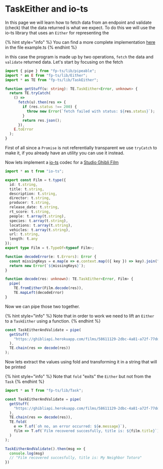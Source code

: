 # TaskEither and io-ts

In this page we will learn how to fetch data from an endpoint and validate \(check\) that the data returned is what we expect. To do this we will use the io-ts library that uses an `Either` for representing the 

{% hint style="info" %}
You can find a more complete implementation [here ](https://codesandbox.io/s/taskeither-io-ts-8rltm?module=%2Fsrc%2Fexample.ts)in the file example.ts
{% endhint %}

in this case the program is made up by two operations, `fetch` the data and `validate` returned data. Let's start by focusing on the fetch

```typescript
import { pipe } from "fp-ts/lib/pipeable";
import * as E from "fp-ts/lib/Either";
import * as TE from "fp-ts/lib/TaskEither";

function getStuff(u: string): TE.TaskEither<Error, unknown> {
  return TE.tryCatch(
    () =>
      fetch(u).then(res => {
        if (res.status !== 200) {
          throw new Error(`fetch failed with status: ${res.status}`);
        }
        return res.json();
      }),
    E.toError
  );
}
```

First of all since a `Promise` is not referentially transparent we use `tryCatch` to make it, if you already have an utility you can use it instead.

Now lets implement a [io-ts](https://github.com/gcanti/io-ts) codec for a [Studio Ghibli Film ](https://ghibliapi.herokuapp.com/#tag/Films)

```typescript
import * as t from "io-ts";

export const Film = t.type({
  id: t.string,
  title: t.string,
  description: t.string,
  director: t.string,
  producer: t.string,
  release_date: t.string,
  rt_score: t.string,
  people: t.array(t.string),
  species: t.array(t.string),
  locations: t.array(t.string),
  vehicles: t.array(t.string),
  url: t.string,
  length: t.any
});
export type Film = t.TypeOf<typeof Film>;

function decodeError(e: t.Errors): Error {
  const missingKeys = e.map(e => e.context.map(({ key }) => key).join("."));
  return new Error(`${missingKeys}`);
}

function decode(res: unknown): TE.TaskEither<Error, Film> {
  pipe(
    TE.fromEither(Film.decode(res)),
    TE.mapLeft(decodeError)
}
```

Now we can pipe those two together.

{% hint style="info" %}
Note that in order to work we need to lift an `Either` to a `TaskEither` using a function.
{% endhint %}

```typescript
const TaskEitherAndValidate = pipe(
  getStuff(
    "https://ghibliapi.herokuapp.com/films/58611129-2dbc-4a81-a72f-77ddfc1b1b49"
  ),
  TE.chain(res => decode(res))
);
```

Now lets extract the values using fold and transforming it in a string that will be printed

{% hint style="info" %}
Note that `fold` "exits" the `Either` but not from the `Task`
{% endhint %}

```typescript
import * as T from "fp-ts/lib/Task";

const TaskEitherAndValidate = pipe(
  getStuff(
    "https://ghibliapi.herokuapp.com/films/58611129-2dbc-4a81-a72f-77ddfc1b1b49"
  ),
  TE.chain(res => decode(res)),
  TE.fold(
    e => T.of(`oh no, an error occurred: ${e.message}`),
    film => T.of(`Film recovered succesfully, title is: ${film.title}`)
  )
);

TaskEitherAndValidate().then(msg => {
  console.log(msg)
  // "Film recovered succesfully, title is: My Neighbor Totoro"
})
```




